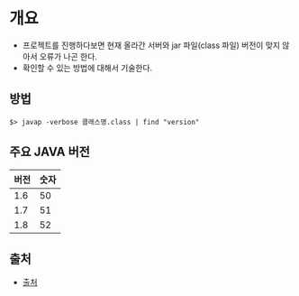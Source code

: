 # 개요
- 프로젝트를 진행하다보면 현재 올라간 서버와 jar 파일(class 파일) 버전이 맞지 않아서 오류가 나곤 한다. 
- 확인할 수 있는 방법에 대해서 기술한다. 

## 방법
```
$> javap -verbose 클래스명.class | find "version"
```

## 주요 JAVA 버전
|버전 | 숫자|
|----|-----|
|1.6 | 50 |
|1.7 | 51 |
|1.8 | 52 |


## 출처 
- [출처](https://coding-factory.tistory.com/836) 
